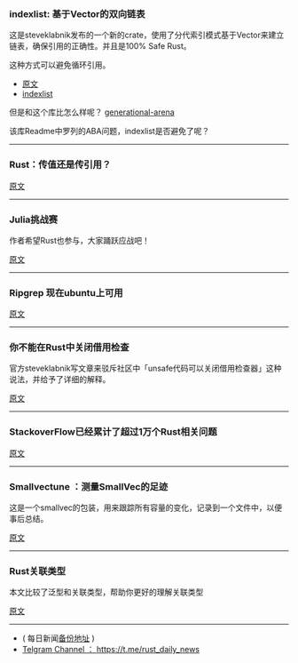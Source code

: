 ### indexlist: 基于Vector的双向链表

这是steveklabnik发布的一个新的crate，使用了分代索引模式基于Vector来建立链表，确保引用的正确性。并且是100% Safe Rust。

这种方式可以避免循环引用。

- [原文](https://users.rust-lang.org/t/indexlist-a-doubly-linked-list-backed-by-a-vector/20434)
- [indexlist](https://github.com/steveklabnik/indexlist/)

但是和这个库比怎么样呢？  [generational-arena](https://github.com/fitzgen/generational-arena)

该库Readme中罗列的ABA问题，indexlist是否避免了呢？

---

### Rust：传值还是传引用？

[原文](https://blog.ryanlevick.com/posts/rust-pass-value-or-reference/)

---

### Julia挑战赛

作者希望Rust也参与，大家踊跃应战吧！

[原文](https://nextjournal.com/sdanisch/the-julia-challenge)

---

### Ripgrep 现在ubuntu上可用

[原文](https://github.com/BurntSushi/ripgrep/pull/1054)

---

### 你不能在Rust中关闭借用检查

官方steveklabnik写文章来驳斥社区中「unsafe代码可以关闭借用检查器」这种说法，并给予了详细的解释。

[原文](https://words.steveklabnik.com/you-can-t-turn-off-the-borrow-checker-in-rust)

---

### StackoverFlow已经累计了超过1万个Rust相关问题

[原文](https://stackoverflow.com/questions/tagged/rust)

---

### Smallvectune ：测量SmallVec的足迹

这是一个smallvec的包装，用来跟踪所有容量的变化，记录到一个文件中，以便事后总结。

[原文](https://llogiq.github.io/2018/09/13/smallvec.html)

---

### Rust关联类型

本文比较了泛型和关联类型，帮助你更好的理解关联类型

[原文](https://medium.com/codechain/rust-associated-type-2281dbf98229)

---

- ( 每日新闻[备份地址](https://github.com/RustStudy/rust_daily_news) )
- [Telgram Channel ： https://t.me/rust_daily_news ](https://t.me/rust_daily_news )
